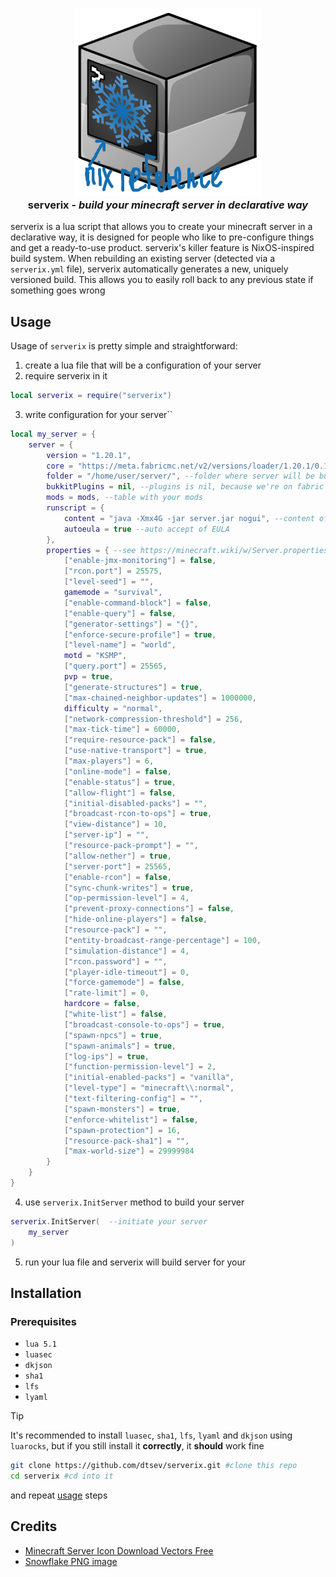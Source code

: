 <h3 align="center"><img src="misc/serverix.png" alt="serverix"><br>serverix - <i>build your minecraft server in declarative way</i></h3>

serverix is a lua script that allows you to create your minecraft server in a declarative way, it is designed for people who like to pre-configure things and get a ready-to-use product. serverix's killer feature is NixOS-inspired build system. When rebuilding an existing server (detected via a `serverix.yml` file), serverix automatically generates a new, uniquely versioned build. This allows you to easily roll back to any previous state if something goes wrong

## Usage
Usage of `serverix` is pretty simple and straightforward:
1. create a lua file that will be a configuration of your server
2. require serverix in it
```lua
local serverix = require("serverix") 
```
3. write configuration for your server``
```lua
local my_server = {
    server = {
        version = "1.20.1",
        core = "https://meta.fabricmc.net/v2/versions/loader/1.20.1/0.16.14/1.0.3/server/jar", --link to core's jar
        folder = "/home/user/server/", --folder where server will be builded
        bukkitPlugins = nil, --plugins is nil, because we're on fabric in this example, if our server's core was e.g. Paper, our mods would be nil
        mods = mods, --table with your mods
        runscript = {
            content = "java -Xmx4G -jar server.jar nogui", --content of run.sh file
            autoeula = true --auto accept of EULA
        }, 
        properties = { --see https://minecraft.wiki/w/Server.properties
            ["enable-jmx-monitoring"] = false,
            ["rcon.port"] = 25575,
            ["level-seed"] = "",
            gamemode = "survival",
            ["enable-command-block"] = false,
            ["enable-query"] = false,
            ["generator-settings"] = "{}",
            ["enforce-secure-profile"] = true,
            ["level-name"] = "world",
            motd = "KSMP",
            ["query.port"] = 25565,
            pvp = true,
            ["generate-structures"] = true,
            ["max-chained-neighbor-updates"] = 1000000,
            difficulty = "normal",
            ["network-compression-threshold"] = 256,
            ["max-tick-time"] = 60000,
            ["require-resource-pack"] = false,
            ["use-native-transport"] = true,
            ["max-players"] = 6,
            ["online-mode"] = false,
            ["enable-status"] = true,
            ["allow-flight"] = false,
            ["initial-disabled-packs"] = "",
            ["broadcast-rcon-to-ops"] = true,
            ["view-distance"] = 10,
            ["server-ip"] = "",
            ["resource-pack-prompt"] = "",
            ["allow-nether"] = true,
            ["server-port"] = 25565,
            ["enable-rcon"] = false,
            ["sync-chunk-writes"] = true,
            ["op-permission-level"] = 4,
            ["prevent-proxy-connections"] = false,
            ["hide-online-players"] = false,
            ["resource-pack"] = "",
            ["entity-broadcast-range-percentage"] = 100,
            ["simulation-distance"] = 4,
            ["rcon.password"] = "",
            ["player-idle-timeout"] = 0,
            ["force-gamemode"] = false,
            ["rate-limit"] = 0,
            hardcore = false,
            ["white-list"] = false,
            ["broadcast-console-to-ops"] = true,
            ["spawn-npcs"] = true,
            ["spawn-animals"] = true,
            ["log-ips"] = true,
            ["function-permission-level"] = 2,
            ["initial-enabled-packs"] = "vanilla",
            ["level-type"] = "minecraft\\:normal",
            ["text-filtering-config"] = "",
            ["spawn-monsters"] = true,
            ["enforce-whitelist"] = false,
            ["spawn-protection"] = 16,
            ["resource-pack-sha1"] = "",
            ["max-world-size"] = 29999984
        }
    }
}
```

4. use `serverix.InitServer` method to build your server
```lua
serverix.InitServer(  --initiate your server
    my_server
)
```
5. run your lua file and serverix will build server for your
## Installation
### Prerequisites
- `lua 5.1`
- `luasec`
- `dkjson`
- `sha1`
- `lfs`
- `lyaml`

> [!TIP]
> It's recommended to install `luasec`, `sha1`, `lfs`, `lyaml` and `dkjson` using `luarocks`, but if you still install it **correctly**, it **should** work fine

```bash
git clone https://github.com/dtsev/serverix.git #clone this repo
cd serverix #cd into it
```
and repeat [usage](#usage) steps

## Credits
- <a href="https://www.freeiconspng.com/img/40686">Minecraft Server Icon Download Vectors Free</a>
- <a href="https://www.freeiconspng.com/img/26300">Snowflake PNG image</a>
